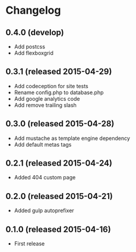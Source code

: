 # Changelog

## 0.4.0 (develop)

* Add postcss
* Add flexboxgrid

## 0.3.1 (released 2015-04-29)

* Add codeception for site tests
* Rename config.php to database.php
* Add google analytics code
* Add remove trailing slash

## 0.3.0 (released 2015-04-28)

* Add mustache as template engine dependency
* Add default metas tags

## 0.2.1 (released 2015-04-24)

* Added 404 custom page

## 0.2.0 (released 2015-04-21)

* Added gulp autoprefixer

## 0.1.0 (released 2015-04-16)

* First release

